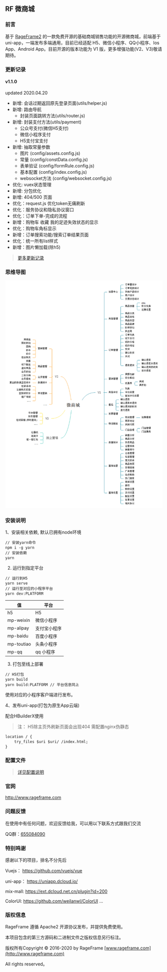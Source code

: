 ## RF 微商城

### 前言

基于 [RageFrame2](https://github.com/jianyan74/rageframe2) 的一款免费开源的基础商城销售功能的开源微商城，前端基于 uni-app，一端发布多端通用，目前已经适配 H5、微信小程序、QQ小程序、Ios App、Android App。目前开源的版本功能为 V1 版，更多增强功能(V2、V3)敬请期待。

### 更新记录


#### v1.1.0

updated 2020.04.20

- 新增: 会话过期返回原先登录页面(utils/helper.js)
- 新增: 路由导航
    - 封装页面跳转方法(utils/router.js)
- 新增: 封装支付方法(utils/payment)
    - 公众号支付(微信H5支付)
    - 微信小程序支付
    - H5支付宝支付
- 新增: 抽取常量参数
    - 图片 (config/assets.config.js)
    - 常量 (config/constData.config.js)
    - 表单验证 (config/formRule.config.js)
    - 基本配置 (config/index.config.js)
    - websocket方法 (config/websocket.config.js)
- 优化: vuex状态管理
- 新增: 分包优化
- 新增: 404/500 页面
- 优化：request.js 优化token无痛刷新
- 优化：服务协议和隐私协议窗口
- 优化：订单下单-完成的流程
- 新增：购物车 收藏 我的足迹失效状态的显示
- 优化：购物车角标显示
- 新增：订单搜索功能/搜索订单结果页面
- 优化：统一所有list样式
- 新增：图片懒加载(除h5)

> [更多更新记录](docs/UPDATE.md)

### 思维导图

![image](docs/images/tinyshop.png)

### 安装说明

1、安装相关依赖, 默认已拥有node环境

```
// 安装yarn命令
npm i -g yarn
// 安装依赖
yarn 
```

2. 运行到指定平台

```
// 运行到H5
yarn serve
// 运行至对应的小程序平台 
yarn dev:PLATFORM
```

值 | 平台
---|---
h5 | H5
mp-weixin | 微信小程序
mp-alipay | 支付宝小程序
mp-baidu | 百度小程序
mp-toutiao | 头条小程序
mp-qq | qq 小程序


3. 打包至线上部署
```
// H5打包
yarn build
yarn build:PLATFORM // 平台信息同上
```
使用对应的小程序客户端进行发布。

4、发布uni-app(打包为原生App云端)

配合HBuilderX使用

> 注： H5除主页外刷新页面会出现404 需配置nginx伪静态

```angular2
location / {
    try_files $uri $uri/ /index.html;
}
```

### 配置文件

> [详见配置说明](docs/CONFIG.md)

### 官网

http://www.rageframe.com

### 问题反馈

在使用中有任何问题，欢迎反馈给我，可以用以下联系方式跟我们交流

QQ群：[655084090](https://jq.qq.com/?_wv=1027&k=4BeVA2r)

### 特别鸣谢

感谢以下的项目，排名不分先后

Vuejs： https://github.com/vuejs/vue

uni-app： https://uniapp.dcloud.io/

mix-mall: https://ext.dcloud.net.cn/plugin?id=200

ColorUI: https://github.com/weilanwl/ColorUI
...

### 版权信息

RageFrame 遵循 Apache2 开源协议发布，并提供免费使用。

本项目包含的第三方源码和二进制文件之版权信息另行标注。

版权所有Copyright © 2016-2020 by RageFrame [www.rageframe.com](http://www.rageframe.com)

All rights reserved。
